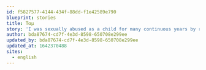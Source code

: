 ```yaml
---
id: f5827577-4144-434f-88dd-f1e42589e790
blueprint: stories
title: Ταμ
story: 'I was sexually abused as a child for many continuous years by relatives. I put it under the carpet and moved on with my life, only to discover later that the trauma was there and had been affecting everything I had done or attempted to do in my life. Another traumatic experience was when I was attacked in the street by a stranger in broad daylight, close to my neighborhood. He started calling dirty things to me, asking me to go with him, and when I had accelerated my pace he ran after me, grabbed me from the back, grasped my breasts, but fighting with all of my strength I managed to escape him. I cannot forget the fear I felt and how fast I had run to my friends’ place. I had not intended to tell them, I felt dirty, but they insisted. They saw that my face looked like I had seen a ghost. They put me in the car and we drove around hoping to run into this guy. He was nowhere, but I felt safe with them. Later, I was exposed to the red light district of Athens. I would walk by the brothels and I would regularly meet women in prostitution. These were women who would tell me their stories of abuse, how they were under the control of other men, sometimes their own husband or family. Some of them found no other way to pay for their childrens’ operations, their medicine, their kids’ drugs. I was crushed with compassion for them and I decided to fight. I had one or two friends who fought with me through my own trauma and I was driven to also fight for these women and any woman who is robbed of this immensely precious and sacred thing. Their right to their own body. I was shown love and care, so I fight because that IS love and care for my fellow humans.'
author: bda87674-cd7f-4e3d-8598-650708e299ee
updated_by: bda87674-cd7f-4e3d-8598-650708e299ee
updated_at: 1642370488
sites:
  - english
---
```

